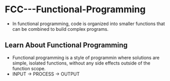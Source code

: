 # FCC---Functional-Programming

- In functional programming, code is organized into smaller functions that can be combined to build complex programs.

## Learn About Functional Programming

- Functional programming is a style of programmin where solutions are simple, isolated functions, without any side effects outside of the function scope.
- INPUT -> PROCESS -> OUTPUT

